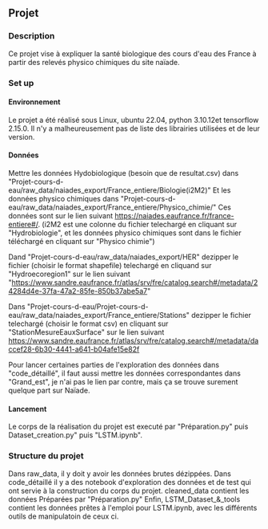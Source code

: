 ## Projet

### Description

Ce projet vise à expliquer la santé biologique des cours d'eau des France à partir des relevés physico chimiques du site naïade.

### Set up

#### Environnement
Le projet a été réalisé sous Linux, ubuntu 22.04, python 3.10.12et tensorflow 2.15.0.
Il n'y a malheureusement pas de liste des librairies utilisées et de leur version.

#### Données
Mettre les données Hydobiologique (besoin que de resultat.csv) dans "Projet-cours-d-eau/raw_data/naiades_export/France_entiere/Biologie(i2M2)"
Et les données physico chimiques dans "Projet-cours-d-eau/raw_data/naiades_export/France_entiere/Physico_chimie/"
Ces données sont sur le lien suivant https://naiades.eaufrance.fr/france-entiere#/.
(i2M2 est une colonne du fichier telechargé en cliquant sur "Hydrobiologie", et les données physico chimiques sont dans le fichier téléchargé en cliquant sur "Physico chimie")

Dand "Projet-cours-d-eau/raw_data/naiades_export/HER" dezipper le fichier (choisir le format shapefile) telechargé en cliquand sur "Hydroecoregion1" sur le lien suivant "https://www.sandre.eaufrance.fr/atlas/srv/fre/catalog.search#/metadata/24284d4e-37fa-47a2-85fe-850b37abe5a7"

Dans "Projet-cours-d-eau/Projet-cours-d-eau/raw_data/naiades_export/France_entiere/Stations" dezipper le fichier telechargé (choisir le format csv) en cliquant sur "StationMesureEauxSurface" sur le lien suivant https://www.sandre.eaufrance.fr/atlas/srv/fre/catalog.search#/metadata/daccef28-6b30-4441-a641-b04afe15e82f

Pour lancer certaines parties de l'exploration des données dans "code_détaillé", il faut aussi mettre les données correspondantes dans "Grand_est", je n'ai pas le lien par contre, mais ça se trouve surement quelque part sur Naïade.

#### Lancement
Le corps de la réalisation du projet est executé par "Préparation.py" puis Dataset_creation.py" puis "LSTM.ipynb".

### Structure du projet

Dans raw_data, il y doit y avoir les données brutes dézippées.
Dans code_détaillé il y a des notebook d'exploration des données et de test qui ont servie à la construction du corps du projet.
cleaned_data contient les données Préparées par "Préparation.py" 
Enfin, LSTM_Dataset_&_tools contient les données prêtes à l'emploi pour LSTM.ipynb, avec les différents outils de manipulatoin de ceux ci.

